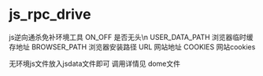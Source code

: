 # js_rpc_drive
js逆向通杀免补环境工具
ON_OFF 是否无头\n
USER_DATA_PATH 浏览器临时缓存地址
BROWSER_PATH 浏览器安装路径
URL  网站地址
COOKIES  网站cookies

无环境js文件放入jsdata文件即可 调用详情见 dome文件
